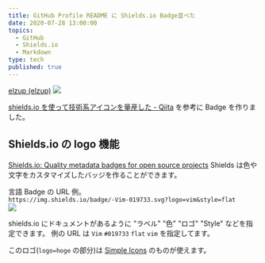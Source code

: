 ```yaml
---
title: GitHub Profile README に Shields.io Badge並べた
date: 2020-07-28 13:00:00
topics:
  - GitHub
  - Shields.io
  - Markdown
type: tech
published: true
---
```


[elzup \(elzup\)](https://github.com/elzup)
![](https://elzup-image-storage.s3.amazonaws.com/blog/github-profile.png)

[shields\.io を使って技術系アイコンを量産した \- Qiita](https://qiita.com/s-yoshiki/items/436bbe1f7160b610b05c) を参考に Badge を作りました。

## Shields.io の logo 機能

[Shields\.io: Quality metadata badges for open source projects](https://shields.io/)
Shields は色や文字をカスタマイズしたバッジを作ることができます。

言語 Badge の URL 例。  
`https://img.shields.io/badge/-Vim-019733.svg?logo=vim&style=flat`  
![](https://img.shields.io/badge/-Vim-019733.svg?logo=vim&style=flat)

shields.io にドキュメントがあるように "ラベル" "色" "ロゴ" "Style" などを指定できます。
例の URL は `Vim` `#019733` `flat` `vim` を指定してます。

このロゴ(`logo=hoge` の部分)は [Simple Icons](https://simpleicons.org/) のものが使えます。
